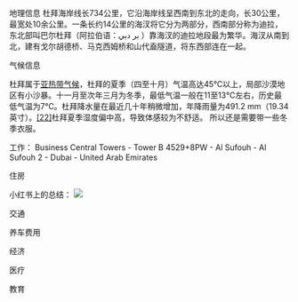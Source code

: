 地理信息
杜拜海岸线长734公里，它沿海岸线呈西南到东北的走向，长30公里，最宽处10余公里。一条长约14公里的海汊将它分为两部分，西南部分称为迪拉，东北部叫巴尔杜拜（阿拉伯语：بر دبي ）靠海汊的迪拉地段最为繁华。海汊从南到北，建有戈尔胡德桥、马克西姆桥和山代盍隧道，将东西部连在一起。


气候信息

杜拜属于[亚热带气候](https://zh.wikipedia.org/wiki/%E4%BA%9E%E7%86%B1%E5%B8%B6%E6%B0%A3%E5%80%99 "亚热带气候")，杜拜的夏季（四至十月）气温高达45℃以上，局部沙漠地区有小沙暴。十一月至次年三月为冬季，最低气温一般在11至13℃左右，历史最低气温为7℃。杜拜降水量在最近几十年稍微增加，年降雨量为491.2 mm（19.34英寸）。[[22]](https://zh.wikipedia.org/wiki/#cite_note-22)杜拜夏季湿度偏中高，导致体感较为不舒适。
所以还是需要带一些冬季衣服。

工作：
Business Central Towers - Tower B 
4529+8PW - Al Sufouh - Al Sufouh 2 - Dubai - United Arab Emirates


住房

小红书上的总结：
![](note/files/Camera_XHS_17122291504671040g2sg30vv147s6m4004a0vpfq0orkii6pomu0.jpg)


交通


养车费用


经济

医疗 

教育

